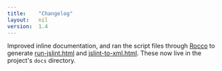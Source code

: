 ```yaml
---
title:    "Changelog"
layout:   nil
version:  1.4
---
```

Improved inline documentation, and ran the script files through [Rocco][]
to generate [run-jslint.html][run] and [jslint-to-xml.html][xml].  These
now live in the project's `docs` directory.

[run]:    /jslint_utils/run-jslint.html
[xml]:    /jslint_utils/jslint-to-xml.html
[rocco]:  http://rtomayko.github.com/rocco/
